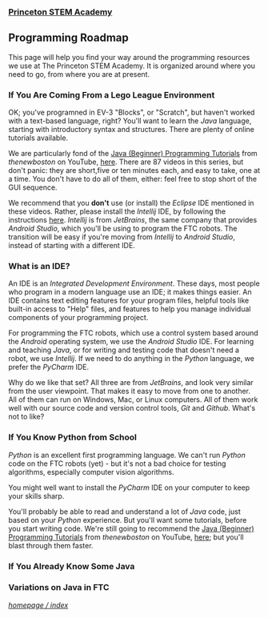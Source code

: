 ### [Princeton STEM Academy](../../index.md)

## Programming Roadmap

This page will help you find your way around the programming resources we use at The Princeton STEM Academy.
It is organized around where you need to go, from where you are at present.

### If You Are Coming From a Lego League Environment

OK; you've programned in EV-3 "Blocks", or "Scratch", but haven't worked with a text-based language, right?
You'll want to learn the _Java_ language, starting with introductory syntax and structures.
There are plenty of online tutorials available.

We are particularly fond of the
[Java (Beginner) Programming Tutorials](https://www.youtube.com/playlist?list=PLFE2CE09D83EE3E28)
from _thenewboston_ on YouTube, [here](https://www.youtube.com/playlist?list=PLFE2CE09D83EE3E28).
There are 87 videos in this series, but don't panic: they are short,five or ten minutes each, and easy to take, one at a time.
You don't have to do all of them, either: feel free to stop short of the GUI sequence.

We recommend that you **don't** use (or install) the _Eclipse_ IDE mentioned in these videos.
Rather, please install the _Intellij_ IDE, by following the instructions [here](../installing-intellij.md).
_Intellij_ is from _JetBrains_, the same company that provides _Android Studio_, which you'll be using to program the FTC robots.
The transition will be easy if you're moving from _Intellij_ to _Android Studio_, instead of starting with a different IDE.

### What is an IDE?

An IDE is an _Integrated Development Environment_.
These days, most people who program in a modern language use an IDE; it makes things easier.
An IDE contains text editing features for your program files, helpful tools like built-in access to "Help" files,
and features to help you manage individual components of your programming project.

For programming the FTC robots, which use a control system based around the _Android_ operating system, we use the _Android Studio_ IDE.
For learning and teaching _Java_, or for writing and testing code that doesn't need a robot, we use _Intellij_.
If we need to do anything in the _Python_ language, we prefer the _PyCharm_ IDE.

Why do we like that set?  All three are from _JetBrains_, and look very similar from the user viewpoint.
That makes it easy to move from one to another.
All of them can run on Windows, Mac, or Linux computers.
All of them work well with our source code and version control tools, _Git_ and _Github_.
What's not to like?

### If You Know Python from School

_Python_ is an excellent first programming language.
We can't run _Python_ code on the FTC robots (yet) - but it's not a bad choice for testing algorithms,
especially computer vision algorithms.

You might well want to install the _PyCharm_ IDE on your computer to keep your skills sharp.

You'll probably be able to read and understand a lot of _Java_ code, just based on your _Python_ experience.
But you'll want some tutorials, before you start writing code.
We're still going to recommend the [Java (Beginner) Programming Tutorials](https://www.youtube.com/playlist?list=PLFE2CE09D83EE3E28)
from _thenewboston_ on YouTube, [here](https://www.youtube.com/playlist?list=PLFE2CE09D83EE3E28);
but you'll blast through them faster.

### If You Already Know Some Java


### Variations on Java in FTC


[_homepage / index_](../../index.md)
